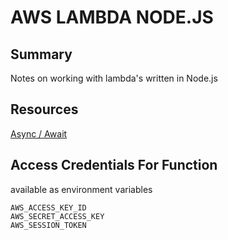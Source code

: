 # AWS LAMBDA NODE.JS

## Summary

Notes on working with lambda's written in Node.js

## Resources

[Async / Await](https://aws.amazon.com/blogs/compute/node-js-8-10-runtime-now-available-in-aws-lambda/)

## Access Credentials For Function

available as environment variables

```
AWS_ACCESS_KEY_ID
AWS_SECRET_ACCESS_KEY
AWS_SESSION_TOKEN
```

